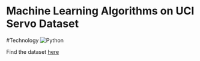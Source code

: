 # Machine Learning Algorithms on UCI Servo Dataset

#Technology
![Python](https://img.shields.io/badge/python-3670A0?style=for-the-badge&logo=python&logoColor=ffdd54)

Find the dataset [here](https://archive.ics.uci.edu/ml/datasets/Servo)
